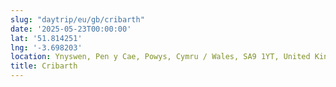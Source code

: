 ```yaml
---
slug: "daytrip/eu/gb/cribarth"
date: '2025-05-23T00:00:00'
lat: '51.814251'
lng: '-3.698203'
location: Ynyswen, Pen y Cae, Powys, Cymru / Wales, SA9 1YT, United Kingdom
title: Cribarth
---
```



